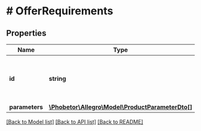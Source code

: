 # # OfferRequirements

## Properties

Name | Type | Description | Notes
------------ | ------------- | ------------- | -------------
**id** | **string** | The id of the offer that can be associated with this product. | [optional]
**parameters** | [**\Phobetor\Allegro\Model\ProductParameterDto[]**](ProductParameterDto.md) |  | [optional]

[[Back to Model list]](../../README.md#models) [[Back to API list]](../../README.md#endpoints) [[Back to README]](../../README.md)
